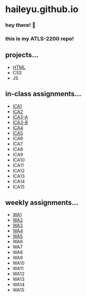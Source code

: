 # haileyu.github.io

### hey there! 👋
### this is my ATLS-2200 repo!  

## projects...
* [HTML](https://haileyu.github.io/haileyu/html-midterm/page1)
* CSS 
* JS 

## in-class assignments...
* [ICA1](/ica/hu-ica1.pdf)
* [ICA2](/ica/hu-ica2.pdf)
* [ICA3-A](https://haileyu.github.io/haileyu/ica/hu-ica3a)
* [ICA3-B](https://haileyu.github.io/haileyu/ica/hu-ica3b)
* [ICA4](https://haileyu.github.io/haileyu/ica/hu-ica4)
* [ICA5](https://haileyu.github.io/haileyu/ica/hu-ica5)
* ICA6
* ICA7
* ICA8
* ICA9
* ICA10
* ICA11
* ICA12
* ICA13
* ICA14
* ICA15

## weekly assignments...
* [WA1](https://haileyu.github.io/haileyu/wa/wa1)
* [WA2](https://haileyu.github.io/haileyu/wa/wa2)
* [WA3](https://haileyu.github.io/haileyu/wa/wa3)
* [WA4](https://haileyu.github.io/haileyu/wa/wa4)
* [WA5](https://haileyu.github.io/haileyu/wa/wa5)
* WA6
* WA7
* WA8
* WA9
* WA10
* WA11
* WA12
* WA13
* WA14
* WA15